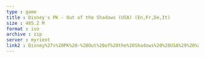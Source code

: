 ```yaml
---
type : game
title : Disney's PK - Out of the Shadows (USA) (En,Fr,De,It)
size : 485.2 M
format : iso
archive : zip
server : myrient
link2 : Disney%27s%20PK%20-%20Out%20of%20the%20Shadows%20%28USA%29%20%28En%2CFr%2CDe%2CIt%29
---
```

